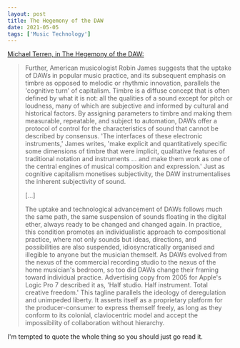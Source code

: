 ```yaml
---
layout: post
title: The Hegemony of the DAW
date: 2021-05-05
tags: ['Music Technology']
---
```

[Michael Terren, in The Hegemony of the DAW:](https://disclaimer.org.au/contents/where-and-how-to-gather/the-hegemony-of-the-daw)
<!--x-->

>  Further, American musicologist Robin James suggests that the uptake of DAWs in popular music practice, and its subsequent emphasis on timbre as opposed to melodic or rhythmic innovation, parallels the 'cognitive turn' of capitalism. Timbre is a diffuse concept that is often defined by what it is not: all the qualities of a sound except for pitch or loudness, many of which are subjective and informed by cultural and historical factors. By assigning parameters to timbre and making them measurable, repeatable, and subject to automation, DAWs offer a protocol of control for the characteristics of sound that cannot be described by consensus. 'The interfaces of these electronic instruments,' James writes, 'make explicit and quantitatively specific some dimensions of timbre that were implicit, qualitative features of traditional notation and instruments … and make them work as one of the central engines of musical composition and expression.' Just as cognitive capitalism monetises subjectivity, the DAW instrumentalises the inherent subjectivity of sound.
>
> [...]
>
> The uptake and technological advancement of DAWs follows much the same path, the same suspension of sounds floating in the digital ether, always ready to be changed and changed again. In practice, this condition promotes an individualistic approach to compositional practice, where not only sounds but ideas, directions, and possibilities are also suspended, idiosyncratically organised and illegible to anyone but the musician themself. As DAWs evolved from the nexus of the commercial recording studio to the nexus of the home musician's bedroom, so too did DAWs change their framing toward individual practice. Advertising copy from 2005 for Apple's Logic Pro 7 described it as, 'Half studio. Half instrument. Total creative freedom.' This tagline parallels the ideology of deregulation and unimpeded liberty. It asserts itself as a proprietary platform for the producer-consumer to express themself freely, as long as they conform to its colonial, claviocentric model and accept the impossibility of collaboration without hierarchy.

I'm tempted to quote the whole thing so you should just go read it.